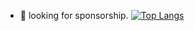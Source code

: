 - 👀 looking for sponsorship.
[![Top Langs](https://github-readme-stats.vercel.app/api/top-langs/?username=adoubt&theme=dark)](https://github.com/adoubt/github-readme-stats)
<!---
adoubt/adoubt is a ✨ special ✨ repository because its `README.md` (this file) appears on your GitHub profile.
You can click the Preview link to take a look at your changes.
--->
